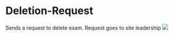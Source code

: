 # Deletion-Request
Sends a request to delete exam. Request goes to site leadership
![](https://github.com/MattyPACSiao/Deletion-Request/blob/main/img/Del.png)